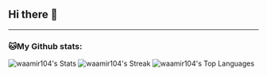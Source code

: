 ## Hi there 👋

<!--
**waamir104/waamir104** is a ✨ _special_ ✨ repository because its `README.md` (this file) appears on your GitHub profile.

## 👋 Hi there, I’m William Peña

- 🔭 I’m currently working on full-stack web applications with Spring Boot and Angular, integrating diverse technologies including biometric devices and cloud deployments (Azure, OCI).  
- 👯 I’m looking to collaborate on open-source or freelance projects involving enterprise-level solutions, web automation, or AI integrations.  
- 🤝 I’m looking for help with expanding my contributions to large-scale distributed systems and DevOps practices.  
- 🌱 I’m currently learning advanced Spring Boot patterns, microservices with Kubernetes, and diving deeper into cloud-native architectures.  
- 💬 Ask me about full-stack development with Java, Angular, SQL/NoSQL databases, virtual assistants, or integrating biometric devices into systems.  

-->

---
### 🐱My Github stats:
![waamir104's Stats](https://github-readme-stats.vercel.app/api?username=waamir104&theme=vue-dark&show_icons=true&hide_border=false&count_private=true)
![waamir104's Streak](https://github-readme-streak-stats.herokuapp.com/?user=waamir104&theme=vue-dark&hide_border=false)
![waamir104's Top Languages](https://github-readme-stats.vercel.app/api/top-langs/?username=waamir104&theme=vue-dark&show_icons=true&hide_border=false&layout=compact)
